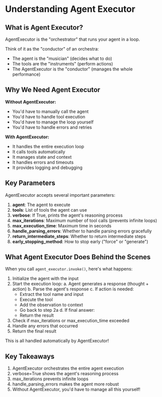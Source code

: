 # Understanding Agent Executor

## What is Agent Executor?

AgentExecutor is the "orchestrator" that runs your agent in a loop.

Think of it as the "conductor" of an orchestra:
- The agent is the "musician" (decides what to do)
- The tools are the "instruments" (perform actions)
- The AgentExecutor is the "conductor" (manages the whole performance)

## Why We Need Agent Executor

**Without AgentExecutor:**
- You'd have to manually call the agent
- You'd have to handle tool execution
- You'd have to manage the loop yourself
- You'd have to handle errors and retries

**With AgentExecutor:**
- It handles the entire execution loop
- It calls tools automatically
- It manages state and context
- It handles errors and timeouts
- It provides logging and debugging

## Key Parameters

AgentExecutor accepts several important parameters:

1. **agent**: The agent to execute
2. **tools**: List of tools the agent can use
3. **verbose**: If True, prints the agent's reasoning process
4. **max_iterations**: Maximum number of tool calls (prevents infinite loops)
5. **max_execution_time**: Maximum time in seconds
6. **handle_parsing_errors**: Whether to handle parsing errors gracefully
7. **return_intermediate_steps**: Whether to return intermediate steps
8. **early_stopping_method**: How to stop early ("force" or "generate")

## What Agent Executor Does Behind the Scenes

When you call `agent_executor.invoke()`, here's what happens:

1. Initialize the agent with the input
2. Start the execution loop:
   a. Agent generates a response (thought + action)
   b. Parse the agent's response
   c. If action is needed:
      - Extract the tool name and input
      - Execute the tool
      - Add the observation to context
      - Go back to step 2a
   d. If final answer:
      - Return the result
3. Check if max_iterations or max_execution_time exceeded
4. Handle any errors that occurred
5. Return the final result

This is all handled automatically by AgentExecutor!

## Key Takeaways

1. AgentExecutor orchestrates the entire agent execution
2. verbose=True shows the agent's reasoning process
3. max_iterations prevents infinite loops
4. handle_parsing_errors makes the agent more robust
5. Without AgentExecutor, you'd have to manage all this yourself!
